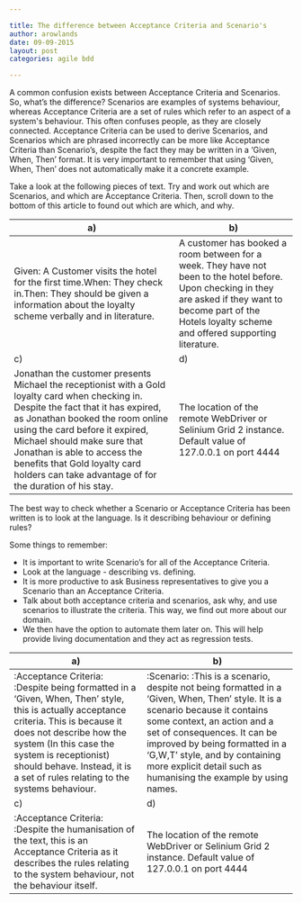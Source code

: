 ```yaml
---

title: The difference between Acceptance Criteria and Scenario's
author: arowlands
date: 09-09-2015
layout: post
categories: agile bdd

---
```


A common confusion exists between Acceptance Criteria and Scenarios. So, what’s the difference? Scenarios are examples of systems behaviour, whereas Acceptance Criteria are a set of rules which refer to an aspect of a system's behaviour. This often confuses people, as they are closely connected. Acceptance Criteria can be used to derive Scenarios, and Scenarios which are phrased incorrectly can be more like Acceptance Criteria than Scenario’s, despite the fact they may be written in a ‘Given, When, Then’ format. It is very important to remember that using ‘Given, When, Then’ does not automatically make it a concrete example.

Take a look at the following pieces of text. Try and work out which are Scenarios, and which are Acceptance Criteria. Then, scroll down to the bottom of this article to found out which are which, and why. 

| a) | b) |
|------------------------------------------------------------------------------------------------------------------------------------------------------------------------------------------------------------------------------------------------------------------------------------------------------------------------------------------------------------------------|----------------------------------------------------------------------------------------------------------------------------------------------------------------------------------------------------------------------|
| Given: A Customer visits the hotel for the first time.When: They check in.Then: They should be given a information about the loyalty scheme verbally and in literature. | A customer has booked a room between for a week. They have not been to the hotel before. Upon checking in they are asked if they want to become part of the Hotels loyalty scheme and offered supporting literature. |
| c) | d) |
| Jonathan the customer presents Michael the receptionist with a Gold loyalty card when checking in. Despite the fact that it has expired, as Jonathan booked the room online using the card before it expired, Michael should make sure that Jonathan is able to access the benefits that Gold loyalty card holders can take advantage of for the duration of his stay. | The location of the remote WebDriver or Selinium Grid 2 instance. Default value of 127.0.0.1 on port 4444 |

The best way to check whether a Scenario or Acceptance Criteria has been written is to look at the language. Is it describing behaviour or defining rules?

Some things to remember:

* It is important to write Scenario’s for all of the Acceptance Criteria.
* Look at the language - describing vs. defining.
* It is more productive to ask Business representatives to give you a Scenario than an Acceptance Criteria.
* Talk about both acceptance criteria and scenarios, ask why, and use scenarios to illustrate the criteria. This way, we find out more about our domain. 
* We then have the option to automate them later on. This will help provide living documentation and they act as regression tests.

| a)                                                                                                                                                                                                                                                                                                 | b)                                                                                                                                                                                                                                                                                                                                  |
|----------------------------------------------------------------------------------------------------------------------------------------------------------------------------------------------------------------------------------------------------------------------------------------------------|-------------------------------------------------------------------------------------------------------------------------------------------------------------------------------------------------------------------------------------------------------------------------------------------------------------------------------------|
| :Acceptance Criteria: :Despite being formatted in a ‘Given, When, Then’ style, this is actually acceptance criteria. This is because it does not describe how the system (In this case the system is receptionist) should behave. Instead, it is a set of rules relating to the systems behaviour. | :Scenario: :This is a scenario, despite not being formatted in a ‘Given, When, Then’ style. It is a scenario because it contains some context, an action and a set of consequences. It can be improved by being formatted in a ‘G,W,T’ style, and by containing more explicit detail such as humanising the example by using names. |
| c)                                                                                                                                                                                                                                                                                                 | d)                                                                                                                                                                                                                                                                                                                                  |
| :Acceptance Criteria: :Despite the humanisation of the text, this is an Acceptance Criteria as it describes the rules relating to the system behaviour, not the behaviour itself.                                                                                                                  | The location of the remote WebDriver or Selinium Grid 2 instance. Default value of 127.0.0.1 on port 4444                                                                                                                                                                                                                           |
